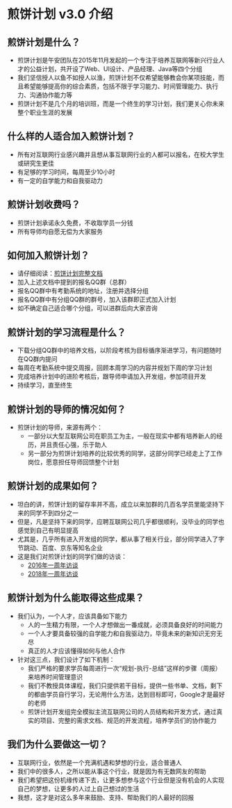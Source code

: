 # 煎饼计划 v3.0 介绍

## 煎饼计划是什么？

* 煎饼计划是午安团队在2015年11月发起的一个专注于培养互联网等新兴行业人才的公益计划，共开设了Web、UI设计、产品经理、Java等四个分组
* 我们坚信授人以鱼不如授人以渔，煎饼计划不仅希望能够教会你某项技能，而且希望能够提高你的综合素质，包括不限于学习能力、时间管理能力、执行力、沟通协作能力等
* 煎饼计划不是几个月的培训班，而是一个终生的学习计划，我们更关心你未来整个职业生涯的发展

## 什么样的人适合加入煎饼计划？

* 所有对互联网行业感兴趣并且想从事互联网行业的人都可以报名，在校大学生或研究生更佳
* 有足够的学习时间，每周至少10小时
* 有一定的自学能力和自我驱动力

## 煎饼计划收费吗？

* 煎饼计划承诺永久免费，不收取学员一分钱
* 所有导师均自愿无偿为大家服务

## 如何加入煎饼计划？

* 请仔细阅读：[煎饼计划完整文档](/Wuancake.md)
* 加入上述文档中提到的报名QQ群（总群）
* 报名QQ群中有考勤系统的地址，注册并选择分组
* 报名QQ群中有分组QQ群的群号，加入该群即正式加入计划
* 如不确定自己适合哪个分组，可以进群后向大家咨询

## 煎饼计划的学习流程是什么？

* 下载分组QQ群中的培养文档，以阶段考核为目标循序渐进学习，有问题随时在QQ群内提问
* 每周在考勤系统中提交周报，回顾本周学习的内容并规划下周的学习计划
* 完成培养计划中的进阶考核后，跟导师申请加入开发组，参加项目开发
* 持续学习，直至终生

## 煎饼计划的导师的情况如何？

* 煎饼计划的导师，来源有两个：
  * 一部分以大型互联网公司在职员工为主，一般在现实中都有培养新人的经历，并且责任心强，乐于助人
  * 另一部分为煎饼计划培养的比较优秀的同学，这部分同学已经走上了工作岗位，愿意担任导师回馈整个计划

## 煎饼计划的成果如何？

* 坦白的讲，煎饼计划的留存率并不高，成立以来加群的几百名学员里能坚持下来的同学不到四分之一
* 但是，凡是坚持下来的同学，应聘互联网公司几乎都很顺利，没毕业的同学也感觉到自己有明显提高
* 尤其是，几乎所有进入开发组的同学，都从事了相关行业，部分同学进入了字节跳动、百度、京东等知名企业
* 这是我们对煎饼计划的同学们做的访谈：
  * [2016年一周年访谈](/others/interview_2016.md)
  * [2018年一周年访谈](/others/interview_2018.md)

## 煎饼计划为什么能取得这些成果？

* 我们认为，一个人才，应该具备如下能力
  * 人的一生精力有限，一个人才想做出一番成就，必须具备良好的时间能力
  * 一个人才要具备较强的自学能力和自我驱动力，毕竟未来的新知识无穷无尽
  * 真正的人才应该懂得如何与他人合作
* 针对这三点，我们设计了如下机制：
  * 我们严格的要求学员每周进行一次“规划-执行-总结”这样的步骤（周报）来培养时间管理意识
  * 我们不教授具体课程，我们只提供若干目标，提供一些书单、文档，剩下的都由学员自行学习，无论用什么方法，达到目标即可，Google才是最好的老师
  * 煎饼计划开发组完全模拟主流互联网公司的人员结构和开发方式，通过真实的项目、完整的需求文档、规范的开发流程，培养学员们的协作能力

## 我们为什么要做这一切？

* 互联网行业，依然是一个充满机遇和梦想的行业，适合普通人
* 我们中的很多人，之所以能从事这个行业，就是因为有无数网友的帮助
* 我们希望把这份机缘传递下去，让更多想参与这个行业但是没有机会的人实现自己的梦想，让更多的人过上自己想过的生活
* 我想，这才是对这么多年来鼓励、支持、帮助我们的人最好的回报
